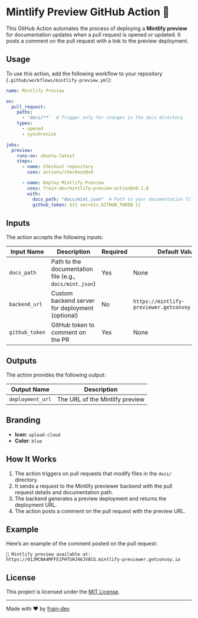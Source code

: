 # Mintlify Preview GitHub Action 🚀

This GitHub Action automates the process of deploying a **Mintlify preview** for documentation updates when a pull
request is opened or updated. It posts a comment on the pull request with a link to the preview deployment.

## Usage

To use this action, add the following workflow to your repository (`.github/workflows/mintlify-preview.yml`):

```yaml
name: Mintlify Preview

on:
  pull_request:
    paths:
      - 'docs/**'  # Trigger only for changes in the docs directory
    types:
      - opened
      - synchronize

jobs:
  preview:
    runs-on: ubuntu-latest
    steps:
      - name: Checkout repository
        uses: actions/checkout@v4

      - name: Deploy Mintlify Preview
        uses: frain-dev/mintlify-preview-action@v0.1.0
        with:
          docs_path: "docs/mint.json"  # Path to your documentation file
          github_token: ${{ secrets.GITHUB_TOKEN }}
```

## Inputs

The action accepts the following inputs:

| Input Name     | Description                                             | Required | Default Value                                    |
|----------------|---------------------------------------------------------|----------|--------------------------------------------------|
| `docs_path`    | Path to the documentation file (e.g., `docs/mint.json`) | Yes      | None                                             |
| `backend_url`  | Custom backend server for deployment (optional)         | No       | `https://mintlify-previewer.getconvoy.io/deploy` |
| `github_token` | GitHub token to comment on the PR                       | Yes      | None                                             |

## Outputs

The action provides the following output:

| Output Name      | Description                     |
|------------------|---------------------------------|
| `deployment_url` | The URL of the Mintlify preview |

## Branding

- **Icon**: `upload-cloud`
- **Color**: `blue`

## How It Works

1. The action triggers on pull requests that modify files in the `docs/` directory.
2. It sends a request to the Mintlify previewer backend with the pull request details and documentation path.
3. The backend generates a preview deployment and returns the deployment URL.
4. The action posts a comment on the pull request with the preview URL.

## Example

Here’s an example of the comment posted on the pull request:

```
🚀 Mintlify preview available at: https://01JMCNA4MFFE1PHTSHJ46JV8CG.mintlify-previewer.getconvoy.io
```

## License

This project is licensed under the [MIT License](LICENSE).

---

Made with ❤️ by [frain-dev](https://github.com/frain-dev)